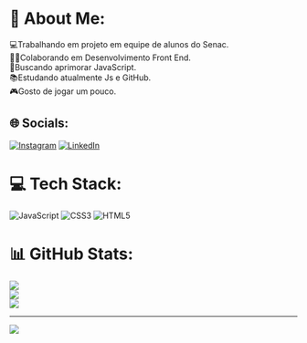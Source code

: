 # 💫 About Me:
💻Trabalhando em projeto em equipe de alunos do Senac.<br>👩‍💻Colaborando em Desenvolvimento Front End.<br>🧐Buscando aprimorar JavaScript.<br>📚Estudando atualmente Js e GitHub.<br>🎮Gosto de jogar um pouco.


## 🌐 Socials:
[![Instagram](https://img.shields.io/badge/Instagram-%23E4405F.svg?logo=Instagram&logoColor=white)]([[https://instagram.com/@eduardo_ssr_](https://www.instagram.com/eduardo_ssr_/)](https://www.instagram.com/kanyethegoatwest/)) [![LinkedIn](https://img.shields.io/badge/LinkedIn-%230077B5.svg?logo=linkedin&logoColor=white)](https://linkedin.com/in/https://www.linkedin.com/in/eduardo-silva-aa696b279/) 

# 💻 Tech Stack:
 ![JavaScript](https://img.shields.io/badge/javascript-%23323330.svg?style=for-the-badge&logo=javascript&logoColor=%23F7DF1E) ![CSS3](https://img.shields.io/badge/css3-%231572B6.svg?style=for-the-badge&logo=css3&logoColor=white) ![HTML5](https://img.shields.io/badge/html5-%23E34F26.svg?style=for-the-badge&logo=html5&logoColor=white)
# 📊 GitHub Stats:
![](https://github-readme-stats.vercel.app/api?username=EduardoD3V&theme=dark&hide_border=false&include_all_commits=true&count_private=true)<br/>
![](https://github-readme-streak-stats.herokuapp.com/?user=EduardoD3V&theme=dark&hide_border=false)<br/>
![](https://github-readme-stats.vercel.app/api/top-langs/?username=EduardoD3V&theme=dark&hide_border=false&include_all_commits=true&count_private=true&layout=compact)

---
[![](https://visitcount.itsvg.in/api?id=EduardoD3V&icon=0&color=0)](https://visitcount.itsvg.in)

<!-- Proudly created with GPRM ( https://gprm.itsvg.in ) -->

